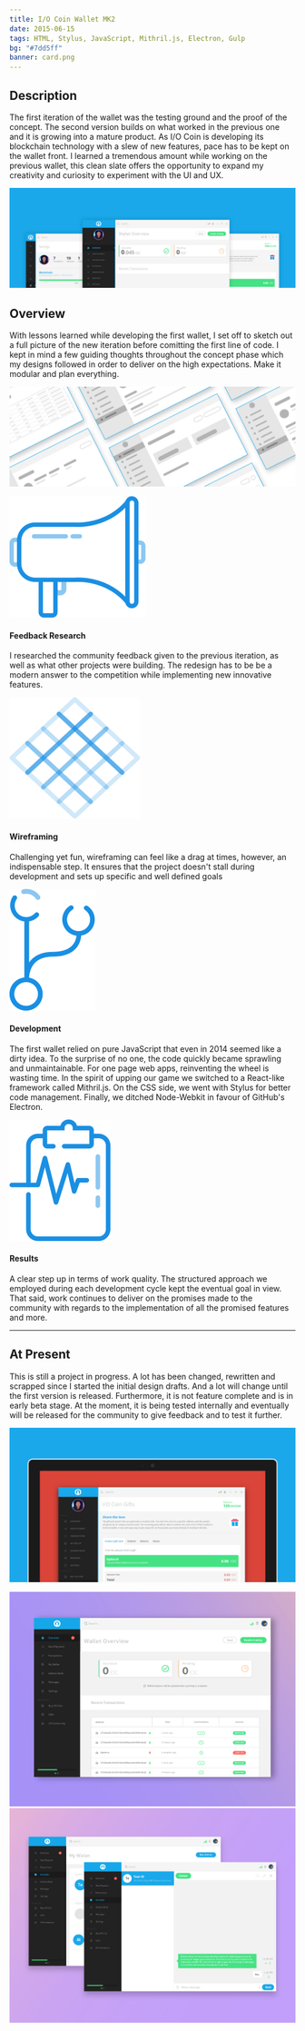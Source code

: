 ```yaml
---
title: I/O Coin Wallet MK2
date: 2015-06-15
tags: HTML, Stylus, JavaScript, Mithril.js, Electron, Gulp
bg: "#7dd5ff"
banner: card.png
---
```


## Description

The first iteration of the wallet was the testing ground and the proof of the concept. The second version builds on what worked in the previous one and it is growing into a mature product. As I/O Coin is developing its blockchain technology with a slew of new features, pace has to be kept on the wallet front. I learned a tremendous amount while working on the previous wallet, this clean slate offers the opportunity to expand my creativity and curiosity to experiment with the UI and UX.

![Overview of I/O Coin MK 2](iocoin-2.jpg)

## Overview

With lessons learned while developing the first wallet, I set off to sketch out a full picture of the new iteration before comitting the first line of code. I kept in mind a few guiding thoughts throughout the concept phase which my designs followed in order to deliver on the high expectations. Make it modular and plan everything.

![Wallet Wireframes](wireframes.png)

<row>
  <column padding="1.2em">
    <div className="icon">
      <img src="mega.svg" />
    </div>
    <h4>Feedback Research</h4>
    <p>I researched the community feedback given to the previous iteration, as well as what other projects were building. The redesign has to be be a modern answer to the competition while implementing new innovative features.</p>
  </column>
  <column padding="1.2em">
    <div className="icon">
      <img src="wireframes.svg" />
    </div>
    <h4>Wireframing</h4>
    <p>Challenging yet fun, wireframing can feel like a drag at times, however, an indispensable step. It ensures that the project doesn't stall during development and sets up specific and well defined goals</p>
  </column>
</row>
<row>
  <column padding="1.2em">
    <div className="icon">
      <img src="git.svg" />
    </div>
    <h4>Development</h4>
    <p>The first wallet relied on pure JavaScript that even in 2014 seemed like a dirty idea. To the surprise of no one, the code quickly became sprawling and unmaintainable. For one page web apps, reinventing the wheel is wasting time. In the spirit of upping our game we switched to a React-like framework called Mithril.js. On the CSS side, we went with Stylus for better code management. Finally, we ditched Node-Webkit in favour of GitHub's Electron.</p>
  </column>
  <column padding="1.2em">
    <div className="icon">
      <img src="result.svg" />
    </div>
    <h4>Results</h4>
    <p>A clear step up in terms of work quality. The structured approach we employed during each development cycle kept the eventual goal in view. That said, work continues to deliver on the promises made to the community with regards to the implementation of all the promised features and more.</p>
  </column>
</row>

---

## At Present

This is still a project in progress. A lot has been changed, rewritten and scrapped since I started the initial design drafts. And a lot will change until the first version is released. Furthermore, it is not feature complete and is in early beta stage. At the moment, it is being tested internally and eventually will be released for the community to give feedback and to test it further.

![shot 1](shot1.jpg)

<row>
  <column>
    <inner>
      <img src="shot2.png" />
    </inner>
  </column>
  <column>
    <inner>
      <img src="shot3.png" />
    </inner>
  </column>
</row>
